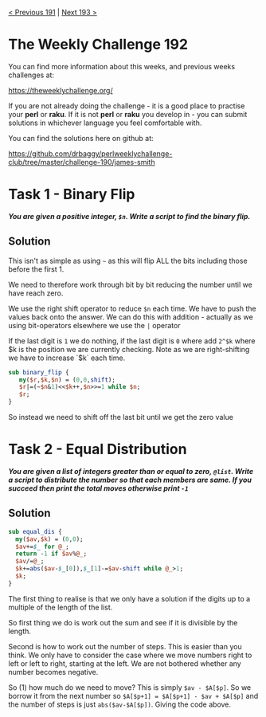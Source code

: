 [< Previous 191](https://github.com/drbaggy/perlweeklychallenge-club/tree/master/challenge-191/james-smith) |
[Next 193 >](https://github.com/drbaggy/perlweeklychallenge-club/tree/master/challenge-193/james-smith)

# The Weekly Challenge 192

You can find more information about this weeks, and previous weeks challenges at:

  https://theweeklychallenge.org/

If you are not already doing the challenge - it is a good place to practise your
**perl** or **raku**. If it is not **perl** or **raku** you develop in - you can
submit solutions in whichever language you feel comfortable with.

You can find the solutions here on github at:

https://github.com/drbaggy/perlweeklychallenge-club/tree/master/challenge-190/james-smith

# Task 1 - Binary Flip

***You are given a positive integer, `$n`. Write a script to find the binary flip.***

## Solution

This isn't as simple as using `~` as this will flip ALL the bits including those before the first 1.

We need to therefore work through bit by bit reducing the number until we have reach zero.

We use the right shift operator to reduce `$n` each time. We have to push the values back onto the
answer. We can do this with addition - actually as we using bit-operators elsewhere we use the `|` operator

If the last digit is `1` we do nothing, if the last digit is `0` where add `2^$k` where $k is the
position we are currently checking. Note as we are right-shifting we have to increase `$k` each time.

```perl
sub binary_flip {
   my($r,$k,$n) = (0,0,shift);
   $r|=(~$n&1)<<$k++,$n>>=1 while $n;
   $r;
}
```

So instead we need to shift off the last bit until we get the zero value
# Task 2 - Equal Distribution

***You are given a list of integers greater than or equal to zero, `@list`. Write a script to distribute the number so that each members are same. If you succeed then print the total moves otherwise print `-1`***

## Solution

```perl
sub equal_dis {
  my($av,$k) = (0,0);
  $av+=$_ for @_;
  return -1 if $av%@_;
  $av/=@_;
  $k+=abs($av-$_[0]),$_[1]-=$av-shift while @_>1;
  $k;
}
```

The first thing to realise is that we only have a solution if the digits up to a multiple of the length of the list.

So first thing we do is work out the sum and see if it is divisible by the length.

Second is how to work out the number of steps. This is easier than you think. We only have to consider the case where we move numbers right to left or left to right, starting at the left. We are not bothered whether any number becomes negative.

So (1) how much do we need to move? This is simply `$av - $A[$p]`. So we borrow it from the next number so `$A[$p+1] = $A[$p+1] - $av + $A[$p]` and the number of steps is just `abs($av-$A[$p])`. Giving the code above.
